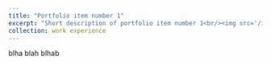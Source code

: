 ```yaml
---
title: "Portfolio item number 1"
excerpt: "Short description of portfolio item number 1<br/><img src='/images/500x300.png'>"
collection: work experience
---
```


blha blah blhab
